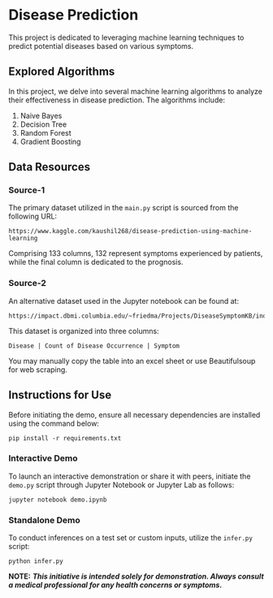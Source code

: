 
# Disease Prediction

This project is dedicated to leveraging machine learning techniques to predict potential diseases based on various symptoms. 

## Explored Algorithms

In this project, we delve into several machine learning algorithms to analyze their effectiveness in disease prediction. The algorithms include:

1. Naive Bayes
2. Decision Tree
3. Random Forest
4. Gradient Boosting

## Data Resources

### Source-1

The primary dataset utilized in the `main.py` script is sourced from the following URL:

```
https://www.kaggle.com/kaushil268/disease-prediction-using-machine-learning
```

Comprising 133 columns, 132 represent symptoms experienced by patients, while the final column is dedicated to the prognosis.

### Source-2

An alternative dataset used in the Jupyter notebook can be found at:

```
https://impact.dbmi.columbia.edu/~friedma/Projects/DiseaseSymptomKB/index.html
```

This dataset is organized into three columns:

```
Disease | Count of Disease Occurrence | Symptom
```

You may manually copy the table into an excel sheet or use Beautifulsoup for web scraping.


## Instructions for Use

Before initiating the demo, ensure all necessary dependencies are installed using the command below:

```
pip install -r requirements.txt
```

### Interactive Demo

To launch an interactive demonstration or share it with peers, initiate the `demo.py` script through Jupyter Notebook or Jupyter Lab as follows:

```
jupyter notebook demo.ipynb
```

### Standalone Demo

To conduct inferences on a test set or custom inputs, utilize the `infer.py` script:

```
python infer.py
```

**NOTE:** ***This initiative is intended solely for demonstration. Always consult a medical professional for any health concerns or symptoms.***
